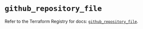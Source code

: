 # `github_repository_file`

Refer to the Terraform Registry for docs: [`github_repository_file`](https://registry.terraform.io/providers/integrations/github/6.7.5/docs/resources/repository_file).
